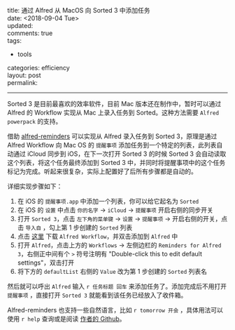 title: 通过 Alfred 从 MacOS 向 Sorted 3 中添加任务  
date: <span class="timestamp-wrapper"><span class="timestamp">&lt;2018-09-04 Tue&gt;</span></span>  
updated:  
comments: true  
tags:  

-   tools

categories: efficiency  
layout: post  
permalink:  

---

Sorted 3 是目前最喜欢的效率软件，目前 Mac 版本还在制作中，暂时可以通过 Alfred 的 Workflow 实现从 Mac 上录入任务到 Sorted。这种方法需要 `Alfred powerpack` 的支持。  

借助 [alfred-reminders](https://github.com/surrealroad/alfred-reminders/blob/master/README.md) 可以实现从 Alfred 录入任务到 Sorted 3，原理是通过 Alfred Workflow 向 Mac OS 的 `提醒事项` 添加任务到一个特定的列表，此列表自动通过 iCloud 同步到 iOS，在下一次打开 Sorted 3 的时候 Sorted 3 会自动读取这个列表，将这个任务最终添加到 Sorted 3 中，并同时将提醒事项中的这个任务标记为完成。听起来很复杂，实际上配置好了后所有步骤都是自动的。  

详细实现步骤如下：  

<!-- more -->

1.  在 iOS 的 `提醒事项.app` 中添加一个列表，你可以给它起名为 `Sorted`
2.  在 iOS 的 `设置` 中点击 `你的名字` → `iCloud` → `提醒事项` 开启右侧的同步开关
3.  打开 `Sorted 3`，点击 `左下角的菜单键` → `设置` → `提醒事项` → 开启右侧的开关，点击 `导入自` ，勾上第 1 步创建的 `Sorted` 列表
4.  点击 [这里](https://github.com/surrealroad/alfred-reminders/releases/download/v74/Reminders.alfredworkflow) 下载 `Alfred Workflow`，并双击添加到 `Alfred` 中
5.  打开 `Alfred`，点击上方的 `Workflows` → 左侧边栏的 `Reminders for Alfred 3`，右侧正中间有个 `>` 符号注明有 "Double-click this to edit default settings"，双击打开
6.  将下方的 `defaultList` 右侧的 `Value` 改为第 1 步创建的 `Sorted` 列表名

然后就可以呼出 `Alfred` 输入 `r 任务标题 回车` 来添加任务了。添加完成后不用打开 `提醒事项` ，直接打开 `Sorted 3` 就能看到该任务已经放入了收件箱。  

Alfred-reminders 也支持一些自然语言，比如 `r tomorrow 开会` ，具体用法可以使用 `r help` 查询或是阅读 [作者的 Github](https://github.com/surrealroad/alfred-reminders/tree/v74)。  
